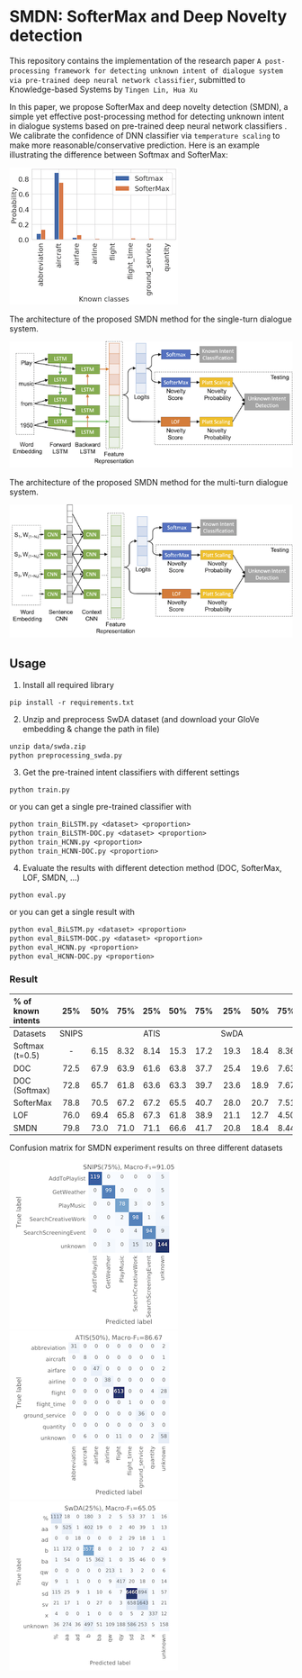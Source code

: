 # SMDN: SofterMax and Deep Novelty detection
This repository contains the implementation of the research paper
`A post-processing framework for detecting unknown intent of dialogue system via pre-trained deep neural network classifier`, submitted to Knowledge-based Systems by `Tingen Lin, Hua Xu`

 In this paper, we propose SofterMax and deep novelty detection (SMDN), a simple yet effective post-processing method for detecting unknown intent in dialogue systems based on pre-trained deep neural network classifiers
. We calibrate the confidence  of DNN classifier via `temperature scaling` to make more reasonable/conservative prediction. Here is an example illustrating the difference between Softmax and SofterMax:

![softermax](images/softermax.png)

The architecture of the proposed SMDN method for the single-turn dialogue system.

![Multi-turn](images/model_Single-turn.png)

The architecture of the proposed SMDN method for the multi-turn dialogue system.

![Single-turn](images/model_Multi-turn.png)



## Usage
1. Install all required library
```
pip install -r requirements.txt
```

2. Unzip and preprocess SwDA dataset (and download your GloVe embedding & change the path in file)
```
unzip data/swda.zip
python preprocessing_swda.py
```
3. Get the pre-trained intent classifiers with different settings
```
python train.py
```

or you can get a single pre-trained classifier with
```
python train_BiLSTM.py <dataset> <proportion>
python train_BiLSTM-DOC.py <dataset> <proportion>
python train_HCNN.py <proportion>
python train_HCNN-DOC.py <proportion>
```

4. Evaluate the results with different detection method (DOC, SofterMax, LOF, SMDN, ...)
```
python eval.py
```
or you can get a single result with
```
python eval_BiLSTM.py <dataset> <proportion>
python eval_BiLSTM-DOC.py <dataset> <proportion>
python eval_HCNN.py <proportion>
python eval_HCNN-DOC.py <proportion>
```
### Result

|% of known intents|25%  |50% |75% |25% |50% |75% |25% |50% |75%  
:------------------|:---:|:--:|:--:|:--:|:--:|:--:|:--:|:--:|--:
|Datasets          |SNIPS|    |    |ATIS|    |    |SwDA|    |  
|Softmax (t=0.5)   |  -  |6.15|8.32|8.14|15.3|17.2|19.3|18.4|8.36
|DOC               |72.5|67.9|63.9|61.6|63.8|37.7|25.4|19.6|7.63
|DOC (Softmax)     |72.8|65.7|61.8|63.6|63.3|39.7|23.6|18.9|7.67
|SofterMax         |78.8|70.5|67.2|67.2|65.5|40.7|28.0|20.7|7.51
|LOF               |76.0|69.4|65.8|67.3|61.8|38.9|21.1|12.7|4.50
|SMDN              |79.8|73.0|71.0|71.1|66.6|41.7|20.8|18.4|8.44

Confusion matrix for SMDN experiment results on three different datasets

![SNIPS](images/mat-SNIPS.png) ![ATIS](images/mat-ATIS.png) ![SwDA](images/mat-SwDA.png)
 
